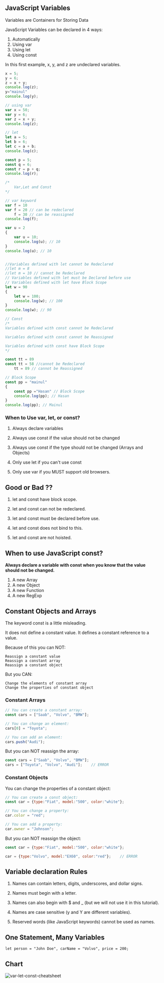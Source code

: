 ## JavaScript Variables
Variables are Containers for Storing Data

JavaScript Variables can be declared in 4 ways:

1. Automatically
2. Using var
3. Using let
4. Using const

In this first example, x, y, and z are undeclared variables.

```js
x = 5;
y = 6;
z = x + y;
console.log(z);
y="mainul"
console.log(y);

// using var
var x = 50;
var y = 6;
var z = x + y;
console.log(z);

// let
let a = 5;
let b = 6;
let c = a + b;
console.log(c);

const p = 5;
const q = 6;
const r = p + q;
console.log(r);

/*
    Var,Let and Const
*/

// var keyword 
var f = 10
var f = 20 // can be redeclared
    f = 30 // can be reassigned
console.log(f);

var u = 2
{
    var u = 10;
    console.log(u); // 10
}
console.log(u); // 10


//Variables defined with let cannot be Redeclared
//let m = 8
//let m = 10 // cannot be Redeclared
// Variables defined with let must be Declared before use
// Variables defined with let have Block Scope
let w = 90
{
    let w = 100;
    console.log(w); // 100
}
console.log(w); // 90

// Const 
/*
Variables defined with const cannot be Redeclared

Variables defined with const cannot be Reassigned

Variables defined with const have Block Scope
*/

const tt = 89
const tt = 58 //cannot be Redeclared
    tt = 89 // cannot be Reassigned

// Block Scope
const pp = "mainul"
{
    const pp ="Hasan" // Block Scope
    console.log(pp); // Hasan
}
console.log(pp); // Mainul


```

### When to Use var, let, or const?

1. Always declare variables

2. Always use const if the value should not be changed

3. Always use const if the type should not be changed (Arrays and Objects)

4. Only use let if you can't use const

5. Only use var if you MUST support old browsers.

## Good or Bad ??

1. let and const have block scope.

2. let and const can not be redeclared.

3. let and const must be declared before use.

4. let and const does not bind to this.

5. let and const are not hoisted.

## When to use JavaScript const?

<b>Always declare a variable with const when you know that the value should not be changed.</b>
1. A new Array
2. A new Object
3. A new Function
4. A new RegExp

## Constant Objects and Arrays
The keyword const is a little misleading.

It does not define a constant value. It defines a constant reference to a value.

Because of this you can NOT:

    Reassign a constant value
    Reassign a constant array
    Reassign a constant object

But you CAN:

    Change the elements of constant array
    Change the properties of constant object


### Constant Arrays
```js
// You can create a constant array:
const cars = ["Saab", "Volvo", "BMW"];

// You can change an element:
cars[0] = "Toyota";

// You can add an element:
cars.push("Audi");
```

But you can NOT reassign the array:

```js
const cars = ["Saab", "Volvo", "BMW"];
cars = ["Toyota", "Volvo", "Audi"];    // ERROR
```

### Constant Objects

You can change the properties of a constant object:
```js
// You can create a const object:
const car = {type:"Fiat", model:"500", color:"white"};

// You can change a property:
car.color = "red";

// You can add a property:
car.owner = "Johnson";
```

But you can NOT reassign the object:
```js
const car = {type:"Fiat", model:"500", color:"white"};

car = {type:"Volvo", model:"EX60", color:"red"};    // ERROR

```


## Variable declaration Rules

1. Names can contain letters, digits, underscores, and dollar signs.

2. Names must begin with a letter.

3. Names can also begin with $ and _ (but we will not use it in this tutorial).

4. Names are case sensitive (y and Y are different variables).

5. Reserved words (like JavaScript keywords) cannot be used as names.

## One Statement, Many Variables

```
let person = "John Doe", carName = "Volvo", price = 200;
```

## Chart

![var-let-const-cheatsheet](https://github.com/maainul/FullStackThings/assets/37740006/c9980375-d71b-466d-ad48-2d9783814dd7)

